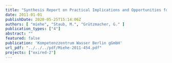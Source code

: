```yaml
---
title: "Synthesis Report on Practical Implications and Opportunities for Transfer to Field Scale"
date: 2011-01-01
publishDate: 2020-05-25T15:14:06Z
authors: [ "miehe", "Staub, M.", "Grützmacher, G." ]
publication_types: ["4"]
abstract: ""
featured: false
publication: 'Kompetenzzentrum Wasser Berlin gGmbH'
url_pdf: "../../../pdf/Miehe-2011-454.pdf"
projects: ["oxired-2"]
---
```


